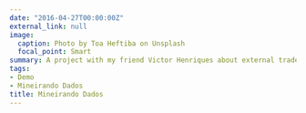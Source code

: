 ```yaml
---
date: "2016-04-27T00:00:00Z"
external_link: null
image:
  caption: Photo by Toa Heftiba on Unsplash
  focal_point: Smart
summary: A project with my friend Victor Henriques about external trade.
tags:
- Demo
- Mineirando Dados
title: Mineirando Dados
---
```


